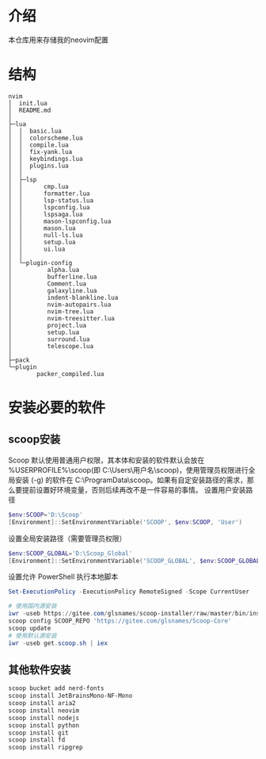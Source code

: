 # 介绍
本仓库用来存储我的neovim配置

# 结构
```
nvim
│  init.lua
│  README.md
│
├─lua
│  │  basic.lua
│  │  colorscheme.lua
│  │  compile.lua
│  │  fix-yank.lua
│  │  keybindings.lua
│  │  plugins.lua
│  │
│  ├─lsp
│  │      cmp.lua
│  │      formatter.lua
│  │      lsp-status.lua
│  │      lspconfig.lua
│  │      lspsaga.lua
│  │      mason-lspconfig.lua
│  │      mason.lua
│  │      null-ls.lua
│  │      setup.lua
│  │      ui.lua
│  │
│  └─plugin-config
│          alpha.lua
│          bufferline.lua
│          Comment.lua
│          galaxyline.lua
│          indent-blankline.lua
│          nvim-autopairs.lua
│          nvim-tree.lua
│          nvim-treesitter.lua
│          project.lua
│          setup.lua
│          surround.lua
│          telescope.lua
│
├─pack
└─plugin
        packer_compiled.lua
```
# 安装必要的软件
## scoop安装

Scoop 默认使用普通用户权限，其本体和安装的软件默认会放在 %USERPROFILE%\scoop(即 C:\Users\用户名\scoop)，使用管理员权限进行全局安装 (-g) 的软件在 C:\ProgramData\scoop。如果有自定安装路径的需求，那么要提前设置好环境变量，否则后续再改不是一件容易的事情。
设置用户安装路径
```powershell
$env:SCOOP='D:\Scoop'
[Environment]::SetEnvironmentVariable('SCOOP', $env:SCOOP, 'User')
```
设置全局安装路径（需要管理员权限）
```powershell
$env:SCOOP_GLOBAL='D:\Scoop_Global'
[Environment]::SetEnvironmentVariable('SCOOP_GLOBAL', $env:SCOOP_GLOBAL, 'Machine')
```
设置允许 PowerShell 执行本地脚本
```powershell
Set-ExecutionPolicy -ExecutionPolicy RemoteSigned -Scope CurrentUser
```
```powershell
# 使用国内源安装
iwr -useb https://gitee.com/glsnames/scoop-installer/raw/master/bin/install.ps1 | iex
scoop config SCOOP_REPO 'https://gitee.com/glsnames/Scoop-Core'
scoop update
# 使用默认源安装
iwr -useb get.scoop.sh | iex
```
## 其他软件安装
```powershell
scoop bucket add nerd-fonts
scoop install JetBrainsMono-NF-Mono
scoop install aria2
scoop install neovim
scoop install nodejs
scoop install python
scoop install git
scoop install fd
scoop install ripgrep
```
